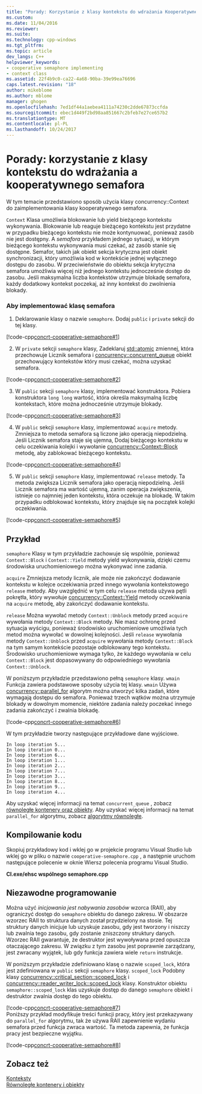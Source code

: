 ```yaml
---
title: "Porady: Korzystanie z klasy kontekstu do wdrażania Kooperatywnego semafora | Dokumentacja firmy Microsoft"
ms.custom: 
ms.date: 11/04/2016
ms.reviewer: 
ms.suite: 
ms.technology: cpp-windows
ms.tgt_pltfrm: 
ms.topic: article
dev_langs: C++
helpviewer_keywords:
- cooperative semaphore implementing
- context class
ms.assetid: 22f4b9c0-ca22-4a68-90ba-39e99ea76696
caps.latest.revision: "18"
author: mikeblome
ms.author: mblome
manager: ghogen
ms.openlocfilehash: 7ed1df44a1aebea4111a74230c2dde67873ccfda
ms.sourcegitcommit: ebec1d449f2bd98aa851667c2bfeb7e27ce657b2
ms.translationtype: MT
ms.contentlocale: pl-PL
ms.lasthandoff: 10/24/2017
---
```

# <a name="how-to-use-the-context-class-to-implement-a-cooperative-semaphore"></a>Porady: korzystanie z klasy kontekstu do wdrażania a kooperatywnego semafora
W tym temacie przedstawiono sposób użycia klasy concurrency::Context do zaimplementowania klasy kooperatywnego semafora.  
  
 `Context` Klasa umożliwia blokowanie lub yield bieżącego kontekstu wykonywania. Blokowanie lub reaguje bieżącego kontekstu jest przydatne w przypadku bieżącego kontekstu nie może kontynuować, ponieważ zasób nie jest dostępny. A *semafora* przykładem jednego sytuacji, w którym bieżącego kontekstu wykonywania musi czekać, aż zasób stanie się dostępne. Semafor, takich jak obiekt sekcja krytyczna jest obiekt synchronizacji, który umożliwia kod w kontekście jednej wyłącznego dostępu do zasobu. W przeciwieństwie do obiektu sekcja krytyczna semafora umożliwia więcej niż jednego kontekstu jednocześnie dostęp do zasobu. Jeśli maksymalna liczba kontekstów utrzymuje blokadę semafora, każdy dodatkowy kontekst poczekaj, aż inny kontekst do zwolnienia blokady.  
  
### <a name="to-implement-the-semaphore-class"></a>Aby implementować klasę semafora  
  
1.  Deklarowanie klasy o nazwie `semaphore`. Dodaj `public` i `private` sekcji do tej klasy.  
  
 [!code-cpp[concrt-cooperative-semaphore#1](../../parallel/concrt/codesnippet/cpp/how-to-use-the-context-class-to-implement-a-cooperative-semaphore_1.cpp)]  
  
2.  W `private` sekcji `semaphore` klasy, Zadeklaruj [std::atomic](../../standard-library/atomic-structure.md) zmiennej, która przechowuje Licznik semafora i [concurrency::concurrent_queue](../../parallel/concrt/reference/concurrent-queue-class.md) obiekt przechowujący kontekstów który musi czekać, można uzyskać semafora.  
  
 [!code-cpp[concrt-cooperative-semaphore#2](../../parallel/concrt/codesnippet/cpp/how-to-use-the-context-class-to-implement-a-cooperative-semaphore_2.cpp)]  
  
3.  W `public` sekcji `semaphore` klasy, implementować konstruktora. Pobiera konstruktora `long long` wartość, która określa maksymalną liczbę kontekstach, które można jednocześnie utrzymuje blokady.  
  
 [!code-cpp[concrt-cooperative-semaphore#3](../../parallel/concrt/codesnippet/cpp/how-to-use-the-context-class-to-implement-a-cooperative-semaphore_3.cpp)]  

4.  W `public` sekcji `semaphore` klasy, implementować `acquire` metody. Zmniejsza to metoda semafora są liczone jako operacją niepodzielną. Jeśli Licznik semafora staje się ujemna, Dodaj bieżącego kontekstu w celu oczekiwania kolejki i wywołanie [concurrency::Context::Block](reference/context-class.md#block) metodę, aby zablokować bieżącego kontekstu.  
  
 [!code-cpp[concrt-cooperative-semaphore#4](../../parallel/concrt/codesnippet/cpp/how-to-use-the-context-class-to-implement-a-cooperative-semaphore_4.cpp)]  
  
5.  W `public` sekcji `semaphore` klasy, implementować `release` metody. Ta metoda zwiększa Licznik semafora jako operacją niepodzielną. Jeśli Licznik semafora ma wartość ujemną, zanim operacja zwiększenia, istnieje co najmniej jeden kontekstu, która oczekuje na blokadę. W takim przypadku odblokować kontekstu, który znajduje się na początek kolejki oczekiwania.  
  
 [!code-cpp[concrt-cooperative-semaphore#5](../../parallel/concrt/codesnippet/cpp/how-to-use-the-context-class-to-implement-a-cooperative-semaphore_5.cpp)]  
  
## <a name="example"></a>Przykład  
 `semaphore` Klasy w tym przykładzie zachowuje się wspólnie, ponieważ `Context::Block` i `Context::Yield` metody yield wykonywania, dzięki czemu środowiska uruchomieniowego można wykonywać inne zadania.  
  
 `acquire` Zmniejsza metody licznik, ale może nie zakończyć dodawanie kontekstu w kolejce oczekiwania przed innego wywołania kontekstowego `release` metody. Aby uwzględnić w tym celu `release` metoda używa pętli pokrętła, który wywołuje [concurrency::Context::Yield](reference/context-class.md#yield) metody oczekiwania na `acquire` metodę, aby zakończyć dodawanie kontekstu.  
  
 `release` Można wywołać metody `Context::Unblock` metody przed `acquire` wywołania metody `Context::Block` metody. Nie masz ochronę przed sytuacja wyścigu, ponieważ środowisko uruchomieniowe umożliwia tych metod można wywołać w dowolnej kolejności. Jeśli `release` wywołania metody `Context::Unblock` przed `acquire` wywołania metody `Context::Block` na tym samym kontekście pozostaje odblokowany tego kontekstu. Środowisko uruchomieniowe wymaga tylko, że każdego wywołania w celu `Context::Block` jest dopasowywany do odpowiedniego wywołania `Context::Unblock`.  
  
 W poniższym przykładzie przedstawiono pełną `semaphore` klasy. `wmain` Funkcja zawiera podstawowe sposoby użycia tej klasy. `wmain` Używa [concurrency::parallel_for](reference/concurrency-namespace-functions.md#parallel_for) algorytm można utworzyć kilka zadań, które wymagają dostępu do semafora. Ponieważ trzech wątków można utrzymuje blokady w dowolnym momencie, niektóre zadania należy poczekać innego zadania zakończyć i zwalnia blokadę.  
  
 [!code-cpp[concrt-cooperative-semaphore#6](../../parallel/concrt/codesnippet/cpp/how-to-use-the-context-class-to-implement-a-cooperative-semaphore_6.cpp)]  
  
 W tym przykładzie tworzy następujące przykładowe dane wyjściowe.  
  
```Output  
In loop iteration 5...  
In loop iteration 0...  
In loop iteration 6...  
In loop iteration 1...  
In loop iteration 2...  
In loop iteration 7...  
In loop iteration 3...  
In loop iteration 8...  
In loop iteration 9...  
In loop iteration 4...  
```  
  
 Aby uzyskać więcej informacji na temat `concurrent_queue` , zobacz [równoległe kontenery oraz obiekty](../../parallel/concrt/parallel-containers-and-objects.md). Aby uzyskać więcej informacji na temat `parallel_for` algorytmu, zobacz [algorytmy równoległe](../../parallel/concrt/parallel-algorithms.md).  
  
## <a name="compiling-the-code"></a>Kompilowanie kodu  
 Skopiuj przykładowy kod i wklej go w projekcie programu Visual Studio lub wklej go w pliku o nazwie `cooperative-semaphore.cpp` , a następnie uruchom następujące polecenie w oknie Wiersz polecenia programu Visual Studio.  
  
 **Cl.exe/ehsc wspólnego semaphore.cpp**  
  
## <a name="robust-programming"></a>Niezawodne programowanie  
 Można użyć *inicjowania jest nabywania zasobów* wzorca (RAII), aby ograniczyć dostęp do `semaphore` obiektu do danego zakresu. W obszarze wzorzec RAII to struktura danych został przydzielony na stosie. Tej struktury danych inicjuje lub uzyskuje zasobu, gdy jest tworzony i niszczy lub zwalnia tego zasobu, gdy zostanie zniszczony struktury danych. Wzorzec RAII gwarantuje, że destruktor jest wywoływana przed opuszcza otaczającego zakresu. W związku z tym zasobu jest poprawnie zarządzany, jest zwracany wyjątek, lub gdy funkcja zawiera wiele `return` instrukcje.  
  
 W poniższym przykładzie zdefiniowano klasę o nazwie `scoped_lock`, która jest zdefiniowana w `public` sekcji `semaphore` klasy. `scoped_lock` Podobny klasy [concurrency::critical_section::scoped_lock](reference/critical-section-class.md#critical_section__scoped_lock_class) i [concurrency::reader_writer_lock::scoped_lock](reference/reader-writer-lock-class.md#scoped_lock_class) klasy. Konstruktor obiektu `semaphore::scoped_lock` klas uzyskuje dostęp do danego `semaphore` obiekt i destruktor zwalnia dostęp do tego obiektu.  
  
 [!code-cpp[concrt-cooperative-semaphore#7](../../parallel/concrt/codesnippet/cpp/how-to-use-the-context-class-to-implement-a-cooperative-semaphore_7.cpp)]    
 Poniższy przykład modyfikuje treści funkcji pracy, który jest przekazywany do `parallel_for` algorytmu, tak że używa RAII zapewnienie wydaniu semafora przed funkcja zwraca wartość. Ta metoda zapewnia, że funkcja pracy jest bezpieczne wyjątku.  
  
 [!code-cpp[concrt-cooperative-semaphore#8](../../parallel/concrt/codesnippet/cpp/how-to-use-the-context-class-to-implement-a-cooperative-semaphore_8.cpp)]  
  
## <a name="see-also"></a>Zobacz też  
 [Konteksty](../../parallel/concrt/contexts.md)   
 [Równoległe kontenery i obiekty](../../parallel/concrt/parallel-containers-and-objects.md)

